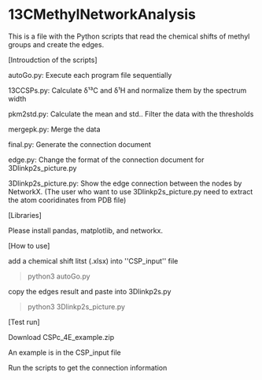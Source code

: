 # 13CMethylNetworkAnalysis
This is a file with the Python scripts that read the chemical shifts of methyl groups and create the edges. 

[Introudction of the scripts]

autoGo.py: Execute each program file sequentially

13CCSPs.py: Calculate δ¹³C and δ¹H and normalize them by the spectrum width

pkm2std.py: Calculate the mean and std.. Filter the data with the thresholds

mergepk.py: Merge the data

final.py: Generate the connection document

edge.py: Change the format of the connection document for 3Dlinkp2s_picture.py 

3Dlinkp2s_picture.py: Show the edge connection between the nodes by NetworkX.
(The user who want to use 3Dlinkp2s_picture.py need to extract the atom cooridinates from PDB file)

[Libraries]

Please install pandas, matplotlib, and networkx.

[How to use]

add a chemical shift litst (.xlsx) into ''CSP_input'' file

>python3 autoGo.py

copy the edges result and paste into 3Dlinkp2s.py

>python3 3Dlinkp2s_picture.py

[Test run]

Download CSPc_4E_example.zip  

An example is in the CSP_input file

Run the scripts to get the connection information
